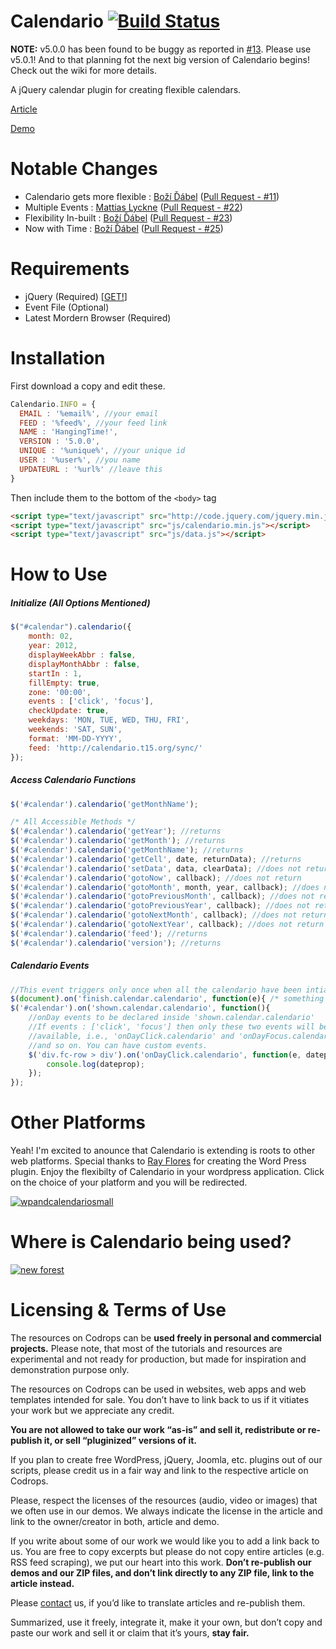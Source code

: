 Calendario  [![Build Status](https://travis-ci.org/deviprsd21/Calendario.svg?branch=v4.0.0)](https://travis-ci.org/deviprsd21/Calendario)
=========================================================================================================================================
**NOTE:** v5.0.0 has been found to be buggy as reported in [#13](https://github.com/deviprsd21/Calendario/issues/13). Please use v5.0.1! And to that planning fot the next big version of Calendario begins! Check out the wiki for more details.

A jQuery calendar plugin for creating flexible calendars.

[Article](http://tympanus.net/codrops/?p=12416)

[Demo](http://calendariofx.github.io/Calendario/)

Notable Changes
===============
* Calendario gets more flexible : [Boží Ďábel](https://github.com/deviprsd21) ([Pull Request - #11](https://github.com/codrops/Calendario/pull/11))
* Multiple Events : [Mattias Lyckne](https://github.com/olyckne) ([Pull Request - #22](https://github.com/codrops/Calendario/pull/22))
* Flexibility In-built : [Boží Ďábel](https://github.com/deviprsd21) ([Pull Request - #23](https://github.com/codrops/Calendario/pull/23))
* Now with Time : [Boží Ďábel](https://github.com/deviprsd21) ([Pull Request - #25](https://github.com/codrops/Calendario/pull/25))

Requirements
============
* jQuery (Required) [[GET!](http://code.jquery.com/)]
* Event File (Optional)
* Latest Mordern Browser (Required)

Installation
============
First download a copy and edit these.
```javascript
Calendario.INFO = {
  EMAIL : '%email%', //your email
  FEED : '%feed%', //your feed link
  NAME : 'HangingTime!',
  VERSION : '5.0.0',
  UNIQUE : '%unique%', //your unique id
  USER : '%user%', //you name
  UPDATEURL : '%url%' //leave this
}
```

Then include them to the bottom of the `<body>` tag
```html
<script type="text/javascript" src="http://code.jquery.com/jquery.min.js"></script>
<script type="text/javascript" src="js/calendario.min.js"></script>
<script type="text/javascript" src="js/data.js"></script>
```

How to Use
==========

##### Initialize (All Options Mentioned)
```javascript
$("#calendar").calendario({
    month: 02,
    year: 2012,
    displayWeekAbbr : false,
    displayMonthAbbr : false,
    startIn : 1,
    fillEmpty: true,
    zone: '00:00',
    events : ['click', 'focus'],
    checkUpdate: true,
    weekdays: 'MON, TUE, WED, THU, FRI',
    weekends: 'SAT, SUN',
    format: 'MM-DD-YYYY',
    feed: 'http://calendario.t15.org/sync/'
});
```

##### Access Calendario Functions
```javascript
$('#calendar').calendario('getMonthName');

/* All Accessible Methods */
$('#calendar').calendario('getYear'); //returns
$('#calendar').calendario('getMonth'); //returns
$('#calendar').calendario('getMonthName'); //returns
$('#calendar').calendario('getCell', date, returnData); //returns
$('#calendar').calendario('setData', data, clearData); //does not return
$('#calendar').calendario('gotoNow', callback); //does not return
$('#calendar').calendario('gotoMonth', month, year, callback); //does not return
$('#calendar').calendario('gotoPreviousMonth', callback); //does not return
$('#calendar').calendario('gotoPreviousYear', callback); //does not return
$('#calendar').calendario('gotoNextMonth', callback); //does not return
$('#calendar').calendario('gotoNextYear', callback); //does not return
$('#calendar').calendario('feed'); //returns
$('#calendar').calendario('version'); //returns
```

##### Calendario Events
```javascript
//This event triggers only once when all the calendario have been intialized
$(document).on('finish.calendar.calendario', function(e){ /* something */ });
$('#calendar').on('shown.calendar.calendario', function(){
	//onDay events to be declared inside 'shown.calendar.calendario'
	//If events : ['click', 'focus'] then only these two events will be
	//available, i.e., 'onDayClick.calendario' and 'onDayFocus.calendario'
	//and so on. You can have custom events.
	$('div.fc-row > div').on('onDayClick.calendario', function(e, dateprop) {
		console.log(dateprop);
	});
});
```

Other Platforms
===============
Yeah! I'm excited to anounce that Calendario is extending is roots to other web platforms. Special thanks to [Ray Flores](https://github.com/rayflores) for creating the Word Press plugin. Enjoy the flexibilty of Calendario in your wordpress application. Click on the choice of your platform and you will be redirected.

[![wpandcalendariosmall](https://cloud.githubusercontent.com/assets/3809354/14767196/92b67166-0a3d-11e6-816d-5f58baff0bb9.jpg)](https://github.com/rayflores/wp-calendario)

Where is Calendario being used?
===============================
[![new forest](https://cloud.githubusercontent.com/assets/3809354/14767320/33e3ec10-0a40-11e6-9100-a2e71541fa8a.jpg)](http://www.newforestwaterpark.co.uk/opening-times/wake-park-opening-times/)

Licensing & Terms of Use
========================
The resources on Codrops can be **used freely in personal and commercial projects.** Please note, that most of the tutorials and resources are experimental and not ready for production, but made for inspiration and demonstration purpose only.

The resources on Codrops can be used in websites, web apps and web templates intended for sale. You don’t have to link back to us if it vitiates your work but we appreciate any credit.

**You are not allowed to take our work “as-is” and sell it, redistribute or re-publish it, or sell “pluginized” versions of it.**

If you plan to create free WordPress, jQuery, Joomla, etc. plugins out of our scripts, please credit us in a fair way and link to the respective article on Codrops.

Please, respect the licenses of the resources (audio, video or images) that we often use in our demos. We always indicate the license in the article and link to the owner/creator in both, article and demo.

If you write about some of our work we would like you to add a link back to us. You are free to copy excerpts but please do not copy entire articles (e.g. RSS feed scraping), we put our heart into this work. **Don’t re-publish our demos and our ZIP files, and don’t link directly to any ZIP file, link to the article instead.**

Please [contact](http://tympanus.net/codrops/contact/) us, if you’d like to translate articles and re-publish them.

Summarized, use it freely, integrate it, make it your own, but don’t copy and paste our work and sell it or claim that it’s yours, **stay fair.**

